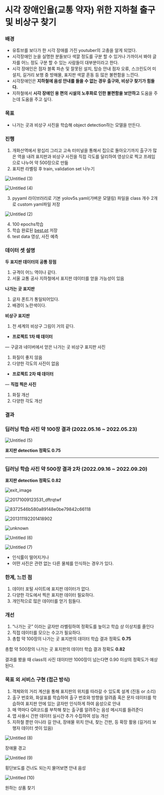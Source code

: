 # 시각 장애인을(교통 약자) 위한 지하철 출구 및 비상구 찾기


### 배경

- 유튜브를 보다가 한 시각 장애를 가진 youtuber의 고충을 알게 되었다.
- 시각장애인 눈을 실명한 분들보다 색깔 정도를 구분 할 수 있거나 가까이서 봐야 글자를 어느 정도 구분 할 수 있는 사람들이 대부분이라고 한다.
- 시각 장애인은 점자 블록 파손 및 잘못된 설치, 탑승 안내 점자 오류, 스크린도어 미 설치, 길거리 보행 중 방해물, 표지판 색깔 혼동 등 많은 불편함을 느낀다.
- 시각장애인은 **지하철에 음성 안내를 들을 수 없는 경우 출구와, 비상구 찾기가 힘들다.**
- 지하철에서 **시각 장애인 용 편의 시설의 노후화로 인한 불편함을 보안하고** 도움을 주는데 도움을 주고 싶다.

### 목표

- 나가는 곳과 비상구 사진을 학습해 object detection하는 모델을 만든다.

### 진행

1. 개화산역에서 왕십리 그리고 고속 터미널을 통해서 집으로 돌아오기까지 출구가 많은 역을 내려 표지판과 비상구 사진을 직접 각도를 달리하여 영상으로 찍고 프레임으로 나누어 약 500장으로 만듦
2. 표지판 라벨링 후 train, validation set 나누기
    
![Untitled (3)](https://user-images.githubusercontent.com/87513112/196914709-9054c5c0-9f24-4da5-ab8b-464b20fc19a8.png)


![Untitled (4)](https://user-images.githubusercontent.com/87513112/196914734-dd973120-4504-400a-9505-fc90973390f7.png)
    
3. pyyaml 라이브러리로 기본 yolov5s.yaml(가벼운 모델링) 파일을 class 개수 2개로 custom yaml파일 저장
    
![Untitled (2)](https://user-images.githubusercontent.com/87513112/201474035-0678f8b7-f22b-4b9b-b361-065e178a7eff.png)

    
4. 100 epochs학습
5. 학습 완료된 [best.pt](http://best.pt) 저장
6. test data 영상, 사진 예측

### 데이터 셋 설명

**두 표지판 데이터의 공통 장점**

1. 규격이 어느 역이나 같다.
2. 서울 교통 공사 지하철에서 표지판 데이터를 얻을 가능성이 있음

**나가는 곳 표지판**

1. 글자 폰트가 통일되어있다.
2. 배경이 노란색이다.

**비상구 표지판**

1. 전 세계의 비상구 그림이 거의 같다.

- **프로젝트 1차 때 데이터**

— 구글과 네이버에서 얻은 나가는 곳 비상구 표지판 사진

1. 화질이 좋지 않음
2. 다양한 각도의 사진이 없음
- **프로젝트 2차 때 데이터**

— **직접 찍은 사진**

1. 화질 개선
2. 다양한 각도 개선

### 결과

### 딥러닝 학습 사진 약 100장 결과 (2022.05.16 ~ 2022.05.23)

![Untitled (5)](https://user-images.githubusercontent.com/87513112/201474047-7b134620-5efd-42a2-83fe-7a542944efd0.png)

**표지판 detection 정확도 0.75**

---

### 딥러닝 학습 사진 약 500장 결과 ****2차**** (**2022.09.16 ~ 2022.09.20**)


 **표지판 detection 정확도 0.82**
 
![exit_image](https://user-images.githubusercontent.com/87513112/196914873-a67c5b55-4987-41b4-8da4-fde3187365ed.jpg)

![20171009123531_dftrqtwf](https://user-images.githubusercontent.com/87513112/196914990-487637f5-711d-457d-98f0-09730804d441.jpg)

![8372546b580a89148e0be79842c66118](https://user-images.githubusercontent.com/87513112/196914995-8b870361-0fd6-442d-afb7-d271f7c5b6fb.jpg)

![201311192201418902](https://user-images.githubusercontent.com/87513112/196914998-e59201e6-bf4f-4279-a1cd-a23fa22907ee.jpg)

![unknown](https://user-images.githubusercontent.com/87513112/196915000-c288dbfd-2836-490c-8e5c-3ddc36407c1f.png)

![Untitled (6)](https://user-images.githubusercontent.com/87513112/196915002-7199cca8-cce8-4e23-a218-c5f0078d6b27.png)

![Untitled (7)](https://user-images.githubusercontent.com/87513112/196915004-ccb874f1-cb09-409c-aa6f-11a4d02c738e.png)

- 인식률이 떨어지거나
- 어떤 사진은 관련 없는 다른 물체를 인식하는 경우가 있다.

### 한계, 느낀 점

1. 데이터 포털 사이트에 표지판 데이터가 없다.
2. 다양한 각도에서 찍은 표지판 데이터 필요하다.
3. 개인적으로 많은 데이터를 얻기 힘들다.

### 개선

1. “나가는 곳” 이라는 글자만 라벨링하여 정확도를 높이고 학습 상 이상치를 줄인다
2. 직접 데이터를 모으는 수고가 필요하다.
3. 총합 약 100장의  나가는 곳 표지판의 데이터 학습 결과 정확도 **0.75**

총합 약 500장의  나가는 곳 표지판의 데이터 학습 결과 정확도 **0.82**


결과를 봤을 때 class의 사진 데이터만 1000장이 넘는다면 0.90 이상의 정확도가 예상된다.

### 목표 외 서비스 구현 (접근 방식)

1. 객체와의 거리 계산을 통해 표지판의 위치를 따라갈 수 있도록 설계 (진동 or 소리)
2. 출구 번호와, 화살표를 학습하여 출구 번호와 방향을 알려줌
혹은 문자 데이터를 학습하여 표지판 안에 있는 글자만 인식하게 하여 음성으로 안내
3. 매 역마다 QR코드를 부착해 찾는 출구를 알려주는 음성 메시지를 들려준다
4. 앱 사용시 간판 데이터 실시간 추가 수집하여 성능 개선
5. 지하철 뿐만 아니라 길 안내, 장애물 위치 안내, 찾는 간판, 등 확장 활용 (길거리 보행자 데이터 셋이 있음)

![Untitled (8)](https://user-images.githubusercontent.com/87513112/196915274-b0675682-daf8-4d39-be6c-49b75258c34c.png)

장애물 경고

![Untitled (9)](https://user-images.githubusercontent.com/87513112/196915296-2a41045f-557b-4a87-9aa4-a994267848d1.png)

횡단보도를 건너도 되는지 물어보면 안내 음성

![Untitled (10)](https://user-images.githubusercontent.com/87513112/196915325-c449c58f-0ac4-48e3-a46e-40e566d216e2.png)

원하는 상품 찾기
